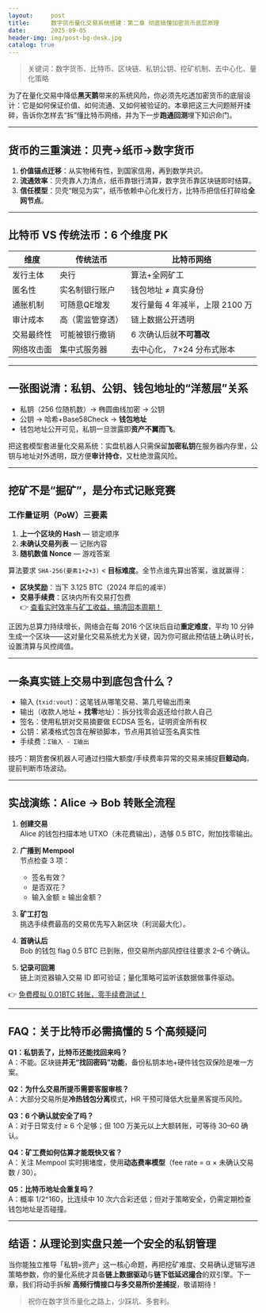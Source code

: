 ```yaml
---
layout:     post
title:      数字货币量化交易系统搭建：第二章 彻底搞懂加密货币底层原理
date:       2025-09-05
header-img: img/post-bg-desk.jpg
catalog: true
---
```


> 关键词：数字货币、比特币、区块链、私钥公钥、挖矿机制、去中心化、量化策略

为了在量化交易中降低**黑天鹅**带来的系统风险，你必须先吃透加密货币的底层设计：它是如何保证价值、如何流通、又如何被验证的。本章把这三大问题掰开揉碎，告诉你怎样去“拆”懂比特币网络，并为下一步**跑通回测**埋下知识命门。

---

## 货币的三重演进：贝壳→纸币→数字货币

1. **价值锚点迁移**：从实物稀有性，到国家信用，再到数学共识。  
2. **流通效率**：贝壳靠人力清点，纸币靠银行清算，数字货币靠区块链即时结算。  
3. **信任模型**：贝壳“眼见为实”，纸币依赖中心化发行方，比特币把信任打碎给**全网节点**。

---

## 比特币 VS 传统法币：6 个维度 PK

| 维度           | 传统法币                            | 比特币网络                           |
|----------------|-------------------------------------|--------------------------------------|
| 发行主体       | 央行                                | 算法+全网矿工                        |
| 匿名性         | 实名制银行账户                      | 钱包地址 ≠ 真实身份                  |
| 通胀机制       | 可随意QE增发                        | 发行量每 4 年减半，上限 2100 万      |
| 审计成本       | 高（需监管穿透）                    | 链上数据公开透明                    |
| 交易最终性     | 可能被银行撤销                      | 6 次确认后就**不可篡改**            |
| 网络攻击面     | 集中式服务器                        | 去中心化， 7×24 分布式账本          |

---

## 一张图说清：私钥、公钥、钱包地址的“洋葱层”关系

- 私钥（256 位随机数）→ 椭圆曲线加密 → 公钥  
- 公钥 → 哈希+Base58Check → **钱包地址**  
- 钱包地址公开可见，私钥一旦泄露即**资产不翼而飞**。  

把这套模型套进量化交易系统：实盘机器人只需保留**加密私钥**在服务器内存里，公钥与地址对外透明，既方便**审计持仓**，又杜绝泄露风险。

---

## 挖矿不是“掘矿”，是分布式记账竞赛

### 工作量证明（PoW）三要素

1. **上一个区块的 Hash** — 锁定顺序  
2. **未确认交易列表** — 记账内容  
3. **随机数值 Nonce** — 游戏答案  

算法要求 `SHA-256(要素1+2+3)` < **目标难度**。全节点谁先算出答案，谁就赢得：  
- **区块奖励**：当下 3.125 BTC（2024 年后的减半）  
- **交易手续费**：区块内所有交易打包费  
👉 [查看实时效率与矿工收益，搞清回本周期！](https://okxdog.com/)

正因为总算力持续增长，网络会在每 2016 个区块后自动**重定难度**，平均 10 分钟生成一个区块——这对量化交易系统尤为关键，因为你可据此预估链上确认时长，设置清算与风控阈值。

---

## 一条真实链上交易中到底包含什么？

- 输入 (`txid:vout`)：这笔钱从哪笔交易、第几号输出而来  
- 输出（收款人地址 + **找零**地址）：拆分找零会返还给付款人自己  
- 签名：使用私钥对交易摘要做 ECDSA 签名，证明资金所有权  
- 公钥：紧凑格式包含在解锁脚本，节点用其验证签名真实性  
- 手续费：`Σ输入 - Σ输出`

技巧：期货套保机器人可通过扫描大额度/手续费率异常的交易来捕捉**巨鲸动向**，提前判断市场波动。

---

## 实战演练：Alice → Bob 转账全流程

1. **创建交易**  
   Alice 的钱包扫描本地 UTXO（未花费输出），选够 0.5 BTC，附加找零输出。

2. **广播到 Mempool**  
   节点检查 3 项：  
   - 签名有效？  
   - 是否双花？  
   - 输入金额 ≥ 输出金额？  

3. **矿工打包**  
   挑选手续费最高的交易优先写入新区块（利润最大化）。

4. **首确认后**  
   Bob 的钱包 flag 0.5 BTC 已到账，但交易所内部风控往往要求 2–6 个确认。

5. **记录可回溯**  
   链上浏览器输入交易 ID 即可验证；量化策略可监听该数据做事件驱动。

👉 [免费模拟 0.01BTC 转账，零手续费测试！](https://okxdog.com/)

---

## FAQ：关于比特币必需搞懂的 5 个高频疑问

**Q1：私钥丢了，比特币还能找回来吗？**  
A：不能。区块链**并无“找回密码”功能**，备份私钥本地+硬件钱包双保险是唯一方案。  

**Q2：为什么交易所提币需要客服审核？**  
A：大部分交易所是**冷热钱包分离**模式，HR 干预可降低大批量黑客提币风险。  

**Q3：6 个确认就安全了吗？**  
A：对于日常支付 ≥ 6 个足够；但 100 万美元以上大额转账，可等待 30–60 确认。  

**Q4：矿工费如何估算才能既快又省？**  
A：关注 Mempool 实时拥堵度，使用**动态费率模型**（fee rate = α × 未确认交易数 / 30）。  

**Q5：比特币地址会重复吗？**  
A：概率 1/2^160，比连续中 10 次六合彩还低；但对于策略安全，仍需定期检查钱包地址是否碰撞。

---

## 结语：从理论到实盘只差一个安全的私钥管理

当你能独立推导「私钥=资产」这一核心命题，再把挖矿难度、交易确认逻辑写进策略参数，你的量化系统才具备**链上数据驱动**与**链下低延迟撮合**的双引擎。下一章，我们将动手拆解 **高频行情接口与多交易所价差捕捉**，敬请期待！

> 祝你在数字货币量化之路上，少踩坑、多套利。